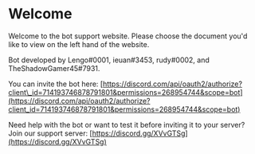 # Welcome

Welcome to the bot support website. Please choose the document you'd like to view on the left hand of the website.

Bot developed by Lengo\#0001, ieuan\#3453, rudy\#0002, and TheShadowGamer45\#7931.

You can invite the bot here: [https://discord.com/api/oauth2/authorize?client\_id=714193746878791801&permissions=268954744&scope=bot](https://discord.com/api/oauth2/authorize?client_id=714193746878791801&permissions=268954744&scope=bot)

Need help with the bot or want to test it before inviting it to your server? Join our support server: [https://discord.gg/XVvGTSg](https://discord.gg/XVvGTSg)




